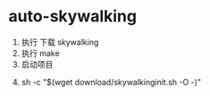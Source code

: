 # auto-skywalking

1. 执行 下载 skywalking
2. 执行 make
3. 启动项目

4) sh -c "\$(wget download/skywalkinginit.sh -O -)"
